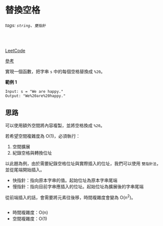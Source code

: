 # 替換空格
###### tags: `string`、`雙指針`
<br>

[LeetCode](https://leetcode.cn/problems/ti-huan-kong-ge-lcof/)

[參考](https://github.com/youngyangyang04/leetcode-master/blob/master/problems/%E5%89%91%E6%8C%87Offer05.%E6%9B%BF%E6%8D%A2%E7%A9%BA%E6%A0%BC.md)

實現一個函數，把字串 `s` 中的每個空格替換成 `%20`。

**範例 1**
```
Input: s = "We are happy."
Output: "We%20are%20happy."
```

## 思路

可以使用額外空間將內容複製，並將空格換成 `%20`。

若希望空間複雜度為 O(1)，必須執行：
1. 空間擴展
2. 紀錄空格與轉換位址

以此題為例，由於需要紀錄空格位址與實際插入的位址，我們可以使用 `雙指針法`，並從尾端開始插入。
- 快指針：指向原本字串的值。起始位址為原本字串尾端
- 慢指針：指向目前字串應插入的位址。起始位址為擴展後的字串尾端

從前端插入的話，會需要將元素往後移，時間複雜度會變為 O(n<sup>2</sup>)。

```cpp

```

- 時間複雜度：O(n)
- 空間複雜度：O(1)

